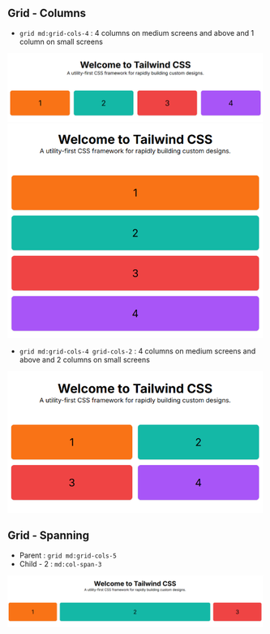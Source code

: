 
## Grid - Columns

- `grid md:grid-cols-4` : 4 columns on medium screens and above and 1 column on small screens

![alt text](./assets/image.png)
![alt text](./assets/image-1.png)


- `grid md:grid-cols-4 grid-cols-2` : 4 columns on medium screens and above and 2 columns on small screens

![alt text](./assets/image-2.png)

## Grid - Spanning

- Parent : `grid md:grid-cols-5`
- Child - 2 : `md:col-span-3`

![alt text](./assets/image-3.png)